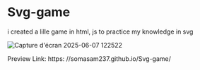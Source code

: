 # Svg-game
i created a lille game in html, js to practice my knowledge in svg

  ![Capture d'écran 2025-06-07 122522](https://github.com/user-attachments/assets/977ff2b6-88d9-4b9c-a571-d0e8e51459ca)




Preview Link: https: //somasam237.github.io/Svg-game/  
